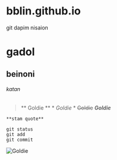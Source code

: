 # bblin.github.io
git dapim nisaion
# gadol
## beinoni
###### katan

> ** Goldie ** * *Goldie* *  ~~Goldie~~ ***Goldie***
>  

`**stam quote**`

```
git status
git add
git commit

```


![Goldie](https://user-images.githubusercontent.com/73073065/160261420-56f521e0-4743-417e-9925-467ee804271f.jpg)
